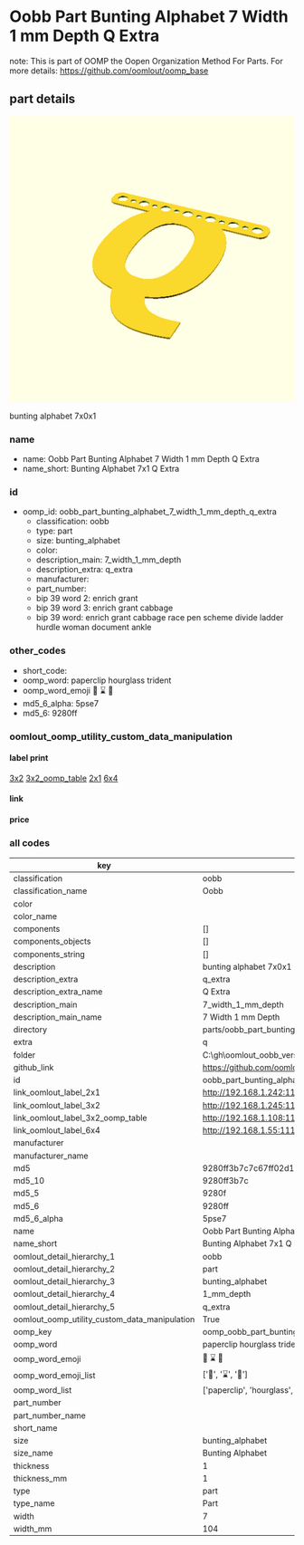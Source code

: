 # Oobb Part Bunting Alphabet 7 Width 1 mm Depth Q Extra  

note: This is part of OOMP the Oopen Organization Method For Parts. For more details: https://github.com/oomlout/oomp_base

##  part details
  

[![](3dpr.png)](3dpr.png)

bunting alphabet 7x0x1



### name
* name: Oobb Part Bunting Alphabet 7 Width 1 mm Depth Q Extra
* name_short: Bunting Alphabet 7x1 Q Extra
### id
* oomp_id: oobb_part_bunting_alphabet_7_width_1_mm_depth_q_extra
  * classification: oobb
  * type: part
  * size: bunting_alphabet
  * color: 
  * description_main: 7_width_1_mm_depth
  * description_extra: q_extra
  * manufacturer: 
  * part_number: 
  * bip 39 word 2: enrich grant
  * bip 39 word 3: enrich grant cabbage
  * bip 39 word: enrich grant cabbage race pen scheme divide ladder hurdle woman document ankle

### other_codes
* short_code: 
* oomp_word: paperclip hourglass trident
* oomp_word_emoji :paperclip: :hourglass: :trident:
* md5_6_alpha: 5pse7
* md5_6: 9280ff






### oomlout_oomp_utility_custom_data_manipulation
#### label print
[3x2](http://192.168.1.245:1112/?label=oomp%205pse7)
[3x2_oomp_table](http://192.168.1.108:1112/?label=oomp%205pse7)
[2x1](http://192.168.1.242:1112/?label=oomp%205pse7)
[6x4](http://192.168.1.55:1112/?label=oomp%205pse7)    

#### link

                              

#### price







### all codes 
| key | value |  
| --- | --- |  
| classification | oobb |  
| classification_name | Oobb |  
| color |  |  
| color_name |  |  
| components | [] |  
| components_objects | [] |  
| components_string | [] |  
| description | bunting alphabet 7x0x1 |  
| description_extra | q_extra |  
| description_extra_name | Q Extra |  
| description_main | 7_width_1_mm_depth |  
| description_main_name | 7 Width 1 mm Depth |  
| directory | parts/oobb_part_bunting_alphabet_7_width_1_mm_depth_q_extra |  
| extra | q |  
| folder | C:\gh\oomlout_oobb_version_4_generated_parts\things\oobb_part_bunting_alphabet_7_width_1_mm_depth_q_extra |  
| github_link | https://github.com/oomlout/oomlout_oomp_part_src/tree/main/parts/oobb_part_bunting_alphabet_7_width_1_mm_depth_q_extra |  
| id | oobb_part_bunting_alphabet_7_width_1_mm_depth_q_extra |  
| link_oomlout_label_2x1 | http://192.168.1.242:1112/?label=oomp%205pse7 |  
| link_oomlout_label_3x2 | http://192.168.1.245:1112/?label=oomp%205pse7 |  
| link_oomlout_label_3x2_oomp_table | http://192.168.1.108:1112/?label=oomp%205pse7 |  
| link_oomlout_label_6x4 | http://192.168.1.55:1112/?label=oomp%205pse7 |  
| manufacturer |  |  
| manufacturer_name |  |  
| md5 | 9280ff3b7c7c67ff02d13b063f596a58 |  
| md5_10 | 9280ff3b7c |  
| md5_5 | 9280f |  
| md5_6 | 9280ff |  
| md5_6_alpha | 5pse7 |  
| name | Oobb Part Bunting Alphabet 7 Width 1 mm Depth Q Extra |  
| name_short | Bunting Alphabet 7x1 Q Extra |  
| oomlout_detail_hierarchy_1 | oobb |  
| oomlout_detail_hierarchy_2 | part |  
| oomlout_detail_hierarchy_3 | bunting_alphabet |  
| oomlout_detail_hierarchy_4 | 1_mm_depth |  
| oomlout_detail_hierarchy_5 | q_extra |  
| oomlout_oomp_utility_custom_data_manipulation | True |  
| oomp_key | oomp_oobb_part_bunting_alphabet_7_width_1_mm_depth_q_extra |  
| oomp_word | paperclip hourglass trident |  
| oomp_word_emoji | :paperclip: :hourglass: :trident: |  
| oomp_word_emoji_list | [':paperclip:', ':hourglass:', ':trident:'] |  
| oomp_word_list | ['paperclip', 'hourglass', 'trident'] |  
| part_number |  |  
| part_number_name |  |  
| short_name |  |  
| size | bunting_alphabet |  
| size_name | Bunting Alphabet |  
| thickness | 1 |  
| thickness_mm | 1 |  
| type | part |  
| type_name | Part |  
| width | 7 |  
| width_mm | 104 |  
